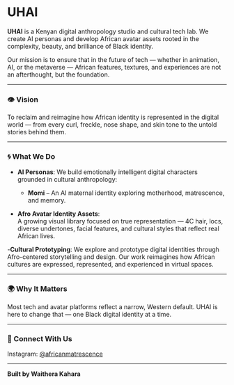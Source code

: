 # UHAI

**UHAI** is a Kenyan digital anthropology studio and cultural tech lab. We create AI personas and develop African avatar assets rooted in the complexity, beauty, and brilliance of Black identity.

Our mission is to ensure that in the future of tech — whether in animation, AI, or the metaverse — African features, textures, and experiences are not an afterthought, but the foundation.

---

### 👁️ Vision
To reclaim and reimagine how African identity is represented in the digital world — from every curl, freckle, nose shape, and skin tone to the untold stories behind them.

---

### 🌀 What We Do

- **AI Personas**: We build emotionally intelligent digital characters grounded in cultural anthropology:
  - **Momi** – An AI maternal identity exploring motherhood, matrescence, and memory.

- **Afro Avatar Identity Assets**:  
  A growing visual library focused on true representation — 4C hair, locs, diverse undertones, facial features, and cultural styles that reflect real African lives.

-**Cultural Prototyping**:
We explore and prototype digital identities through Afro-centered storytelling and design. Our work reimagines how African cultures are expressed, represented, and experienced in virtual spaces.

---

### 🌍 Why It Matters
Most tech and avatar platforms reflect a narrow, Western default. UHAI is here to change that — one Black digital identity at a time.

---

### 🔗 Connect With Us
Instagram: [@africanmatrescence](https://instagram.com/africanmatrescence)

---

**Built by Waithera Kahara**


